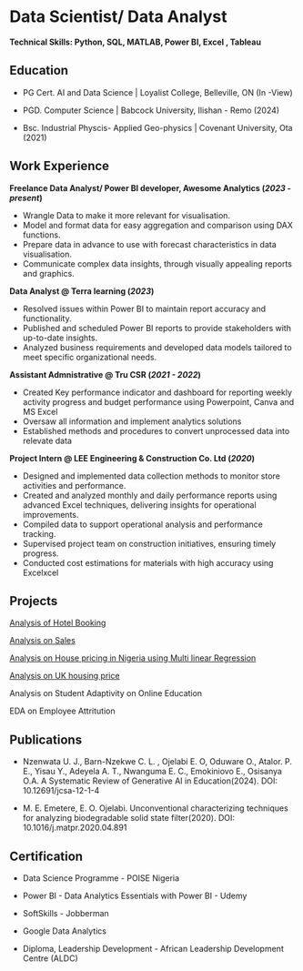 # Data Scientist/ Data Analyst
**Technical Skills: Python, SQL, MATLAB, Power BI, Excel , Tableau**

## Education
- PG Cert. AI and Data Science |  Loyalist College, Belleville, ON (In -View)

- PGD. Computer Science |  Babcock University, Ilishan - Remo (2024)

- Bsc. Industrial Physcis- Applied Geo-physics |  Covenant University, Ota (2021)



## Work Experience 
**Freelance Data Analyst/ Power BI developer, Awesome Analytics			  (_2023 - present_)**
- Wrangle Data to make it more relevant for visualisation.
- Model and format data for easy aggregation and comparison using DAX functions.
- Prepare data in advance to use with forecast characteristics in data visualisation.
- Communicate complex data insights, through visually appealing reports and graphics.


**Data Analyst @ Terra learning (_2023_)**
- Resolved issues within Power BI to maintain report accuracy and functionality.
- Published and scheduled Power BI reports to provide stakeholders with up-to-date insights.
- Analyzed business requirements and developed data models tailored to meet specific organizational needs.


**Assistant Admnistrative @ Tru CSR (_2021 - 2022_)**
- Created Key performance indicator and dashboard for reporting weekly activity progress and budget performance using Powerpoint, Canva and MS Excel 
- Oversaw  all information and implement analytics solutions 
- Established methods and procedures to convert unprocessed data into relevate data


**Project Intern @ LEE Engineering & Construction Co. Ltd (_2020_)**
- Designed and implemented data collection methods to monitor store activities and performance.
- Created and analyzed monthly and daily performance reports using advanced Excel techniques, delivering insights for operational improvements.
- Compiled data to support operational analysis and performance tracking.  
- Supervised project team on construction initiatives, ensuring timely progress.
- Conducted cost estimations for materials with high accuracy using Excelxcel 

## Projects

[Analysis of Hotel Booking](https://www.novypro.com/profile_projects/awesome-analytics?Popup=memberProject&Data=1682149026299x684385868867917400) 

[Analysis on Sales](https://www.novypro.com/profile_projects/awesome-analytics?Popup=memberProject&Data=1682149028636x322616048336688640)

[Analysis on House pricing in Nigeria using Multi linear Regression](https://github.com/ojaybie/Lagos-Housing_Pricing/blob/main/README.md)

[Analysis on UK housing price](https://app.powerbi.com/view?r=eyJrIjoiZDQyMWE4M2QtNDhkMC00NWU0LWJiYjgtYzkwYTFiMzUxYTZlIiwidCI6ImM4MGJiOTM2LTU4MjYtNGMzNC04YzIyLWI4OGVmZTVkMTIxYiJ9)

Analysis on Student Adaptivity on Online Education

EDA on Employee Attritution 

## Publications
- Nzenwata U. J., Barn-Nzekwe C. L. , Ojelabi E. O, Oduware O., Atalor. P. E., Yisau Y., Adeyela A. T., Nwanguma E. C., Emokiniovo E., Osisanya O.A. A Systematic Review of Generative AI in Education(2024). DOI: 10.12691/jcsa-12-1-4
  
- M. E. Emetere, E. O. Ojelabi. Unconventional characterizing techniques for analyzing biodegradable solid state filter(2020). DOI: 10.1016/j.matpr.2020.04.891

## Certification

- Data Science Programme - POISE Nigeria

- Power BI - Data Analytics Essentials with Power BI - Udemy

- SoftSkills - Jobberman  

- Google Data Analytics

- Diploma, Leadership Development - African Leadership Development Centre (ALDC)


 
